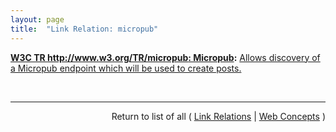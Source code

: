 ```yaml
---
layout: page
title:  "Link Relation: micropub"
---
```


**[W3C TR http://www.w3.org/TR/micropub: Micropub](/specs/W3C/TR/micropub "Micropub is an open API standard that is used to create posts on one's own domain using third-party clients. Web apps and native apps (e.g. iPhone, Android) can use Micropub to post short notes, photos, events or other posts to your own site."):** [Allows discovery of a Micropub endpoint which will be used to create posts.](https://www.w3.org/TR/micropub/#endpoint-discovery)

<br/>
<hr/>

<p style="text-align: right">Return to list of all ( <a href="../link-relations">Link Relations</a> | <a href="../">Web Concepts</a> )</p>